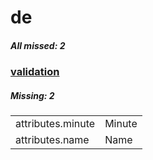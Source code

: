 # de

##### All missed: 2


### [validation](https://github.com/Laravel-Lang/lang/blob/master/locales/de/validation.php)

##### Missing: 2

<table >
<tr><td align="left" >
attributes.minute
</td>
<td align="left" >
Minute
</td>
</tr>
<tr><td align="left" >
attributes.name
</td>
<td align="left" >
Name
</td>
</tr>

</table>


